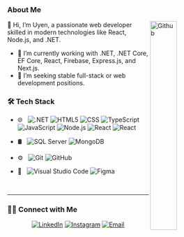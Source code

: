 ### About Me
<img width="35%" align="right" alt="Github" src="https://user-images.githubusercontent.com/48678280/88862734-4903af80-d201-11ea-968b-9c939d88a37c.gif" />

👋 Hi, I’m Uyen, a passionate web developer skilled in modern technologies like React, Node.js, and .NET.

- 🌱 I’m currently working with .NET, .NET Core, EF Core, React, Firebase, Express.js, and Next.js.
- 💼 I’m seeking stable full-stack or web development positions.

### 🛠 Tech Stack

- 🌐 &nbsp;
  ![.NET](https://img.shields.io/badge/-.NET-333333?style=flat&logo=.net)
  ![HTML5](https://img.shields.io/badge/-HTML5-333333?style=flat&logo=HTML5)
  ![CSS](https://img.shields.io/badge/-CSS-333333?style=flat&logo=CSS3&logoColor=1572B6)
  ![TypeScript](https://img.shields.io/badge/-TypeScript-333333?style=flat&logo=typescript&logoColor=007ACC)
  ![JavaScript](https://img.shields.io/badge/-JavaScript-333333?style=flat&logo=javascript)
  ![Node.js](https://img.shields.io/badge/-Node.js-333333?style=flat&logo=node.js)
  ![React](https://img.shields.io/badge/-React-333333?style=flat&logo=react)
  ![React](https://img.shields.io/badge/-NextJS-black?style=flat)
  
- 🛢 &nbsp;
  ![SQL Server](https://img.shields.io/badge/-SQL%20Server-333333?style=flat&logo=microsoft-sql-server&logoColor=white)
  ![MongoDB](https://img.shields.io/badge/-MongoDB-333333?style=flat&logo=mongodb)
- ⚙️ &nbsp;
  ![Git](https://img.shields.io/badge/-Git-333333?style=flat&logo=git)
  ![GitHub](https://img.shields.io/badge/-GitHub-333333?style=flat&logo=github)
- 🔧 &nbsp;
  ![Visual Studio Code](https://img.shields.io/badge/-Visual%20Studio%20Code-333333?style=flat&logo=visual-studio-code&logoColor=007ACC)
  ![Figma](https://img.shields.io/badge/-Figma-333333?style=flat&logo=figma&logoColor=F24E1E)

<br/>

---

### 🤝🏻 Connect with Me

<p align="center">
<a target="_blank" href="https://www.linkedin.com/in/le-dang-phuong-uyen"><img alt="LinkedIn" src="https://img.shields.io/badge/LinkedIn-LeDangPhuongUyen-blue?style=flat-square&logo=linkedin"></a>
<a target="_blank" href="https://www.instagram.com/ph.bin"><img alt="Instagram" src="https://img.shields.io/badge/Instagram-ph.bin-blue?style=flat-square&logo=instagram"></a>
<a target="_blank" href="mailto:uyenldp32@gmail.com"><img alt="Email" src="https://img.shields.io/badge/Email-uyenldp32@gmail.com-blue?style=flat-square&logo=gmail"></a>
</p>
